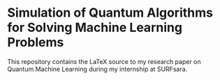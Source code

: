 # Simulation of Quantum Algorithms for Solving Machine Learning Problems
This repository contains the LaTeX source to my research paper on Quantum Machine
Learning during my internship at SURFsara.
